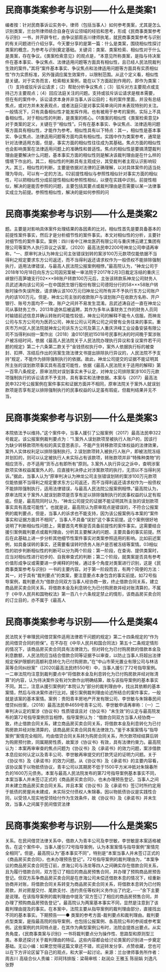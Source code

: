 # 民商事类案参考与识别——什么是类案1

编者按：针对民商事诉讼实务中，律师（包括当事人）如何参考类案，尤其是怎么识别类案，兰台所律师结合自身在诉讼领域的经验和思考，形成《民商事类案参考与识别》一书，并开辟专栏，由争议部周吉川律师执笔，就民商事类案参考与识别的有关问题进行介绍分享。今天要分享的是第一篇：什么是类案，围绕相似性探讨类案的概念，为参考与识别奠定基础。关键词：类案、类案检索、相似性对于什么是类案，存在争议。《类案检索意见》的观点是，“本意见所称类案，是指与待决案件在基本事实、争议焦点、法律适用问题等方面具有相似性，且已经人民法院裁判生效的案件。”其将“案件基本事实、争议焦点和法律适用问题等方面具有实质相似性”作为实质标准，另外强调应属生效案件，以限制范围。从这个定义看，相似性是关键。对于实务而言，检索相关案例，能在以下方面起到作用的，即作为类案：（1）支持或驳斥诉讼请求；（2）帮助分析争议焦点；（3）驳斥对方主要观点或支持己方主要观点；（4）回应法庭关注的问题。支持或驳斥诉讼请求是根本需要，但在有的案件中，诉讼请求本身并非当事人诉讼目的；有的案件里面，并没有总结焦点，或对方并未发表观点，或者法庭只是对事实简单询问并未表现特别的关注。一般情况下，只有具备相似性才能发挥作用。也有被用于参考的案例，实际上不具备相似性。对于相似性的判断，是类案的核心。01类案的相似性《类案检索意见》对于类案的定义，关键在于“相似性”。只有在基本事实、争议焦点、法律适用问题等方面具有相似性，才能作为参考。相似性具有以下特点：其一，相似性是基本事实、争议焦点、法律适用问题等方面均具有相似性。实践中作为类案参考，通常是针对法律适用方面，但是，事实方面的相似性往往成为其基础。焦点方面的相似性也会影响类案在法律适用问题上的准确性和普适性。焦点的相似性是要搞清楚裁判理由是要解决什么问题，基本事实方面的相似性则是解决该裁判理由是在什么样的情境下作出的。其二，相似性的判断具有主观成分，其受裁判者主观认识影响较大。其三，相似性的判断，主要是依据对法律的正确理解，以对具体案件的适当处理为导向，可以有一定的方法。02前提性相似与参照性相似针对事实方面的相似性，可以把相似性分成前提性相似和参照性相似，以便在实践中识别。前提性相似，解决的是能否参照的问题，主要包括其要点或裁判理由是否需要以某一法律事实成立为前提。参照性相似性，解决的是如何参照的问

# 民商事类案参考与识别——什么是类案2

题。主要是对影响具体案件处理结果的各因素的比对。相似性首先是要具备基本的前提性案件事实，然后才是分析细节性的案件事实。本文对相似性的分析，主要针对细节性的案件事实。案例：四川省中江神龙医药有限公司与重庆博云建工集团有限公司等案外人执行异议之诉案，（2020）最高法民申2200号神龙公司申请再审称，“一、原审判决认为神龙公司主张错误划转的案涉100万元款项仅能依据不当得利之规定要求东方公司返还，而不当得利返还请求权作为一般债权不能排除强制执行，适用法律错误，与最高人民法院公报案例相悖。”最高院认为，“神龙公司于2018年10月18日向东方公司因另案被一审法院于2017年2月3日裁定冻结的重庆三峡银行高笋塘支行02×××98账户转款100万元后，主张该转款系神龙公司财务人员武述涛向该公司另一在中国民生银行股份有限公司德阳分行的58×××58账户转账时操作失误所致，请求确认该100万元归神龙公司所有并不予执行东方公司账户内的该100万元。但是，神龙公司主张的收款账户与误划账户在收款方名称、开户银行、账号方面均不一致，账户之间并不易发生混淆。且武述涛自述一直在神龙公司从事财务工作，2013年退休后被返聘，其作为多年从事财务工作的财务人员同时输错前述信息并确认转账的可能性较低，神龙公司的解释不能令人信服。而神龙公司与东方公司均为医药公司，神龙公司认可两公司之间曾有业务往来的事实。重庆市万州区人民法院就神龙公司诉东方公司及第三人重庆洪峰工业设备安装有限公司不当得利纠纷一案作出（2018）渝0101民初15018号民事判决的时间晚于案涉账户被冻结时间，依据《最高人民法院关于人民法院办理执行异议和复议案件若干问题的规定》第二十六条第二款关于“金钱债权执行中，案外人依据执行标的被查封、扣押、冻结后作出的另案生效法律文书提出排除执行异议的，人民法院不予支持”规定，不能作为排除强制执行的依据。故此，神龙公司提交的证据不能证明其所主张的误划款项事实具有高度可能性，依据《最高人民法院关于适用的解释》第一百零八条规定，原审法院对误划事实未予认定，对神龙公司排除案涉100万元款项强制执行的诉讼请求不予支持，具有事实和法律依据。本案与（2017）最高法民申322号公报案例在案件事实和证据方面并不相同，原审法院关于案外人就误划款项是否享有足以排除强制执行的民事权益的认定虽有瑕疵，但裁判结果并无不当，

# 民商事类案参考与识别——什么是类案3

本院依法予以维持。”这个案件中，当事人援引了公报案例（2017）最高法民申322号裁定。该公报案例裁判要点为：“1.案外人误划款项至被执行人账户的，因该行为缺少转移款项所有权的真实意思表示，不能产生转移款项实体权益的法律效果，案外人实体权利足以排除强制执行。2.误划款项转入被执行人账户，即被法院冻结并划扣的，则可以认定被执行人未实际占有该款项，转账款项并非“特殊种类物”的相应货币，亦不适用“货币占有即所有”原则。3.案外人执行异议之诉中，查明涉案款项实体权益属案外人的，应直接判决停止对涉案款项的执行，无须以不当得利另诉。”据此，当事人认为“原审判决认为神龙公司主张错误划转的案涉100万元款项仅能依据不当得利之规定要求东方公司返还，而不当得利返还请求权作为一般债权不能排除强制执行，适用法律错误，与最高人民法院公报案例相悖。”最高院认为，原审法院关于案外人就误划款项是否享有足以排除强制执行的民事权益的认定有瑕疵。但是，最高院同时认为，“神龙公司提交的证据不能证明其所主张的误划款项事实具有高度可能性”。也就是说，最高院认为原审观点是错误的，不符合公报案例的裁判要点，但是，当事人的诉求也不能支持，因为该公报案例与本案的“案件事实和证据方面并不相同”，当事人不具备“误划”这个事实前提。这个案例很好地说明了判断相似性问题上，需要首先考察是否具备前提性的案件事实。这需要结合援引案例裁判要点或裁判理由，分析其主要解决的问题、主要具备的事实前提。然后在此基础上进一步分析其他细节性案件事实对类案参照适用的影响。比如前述案例，如具备误转的事实，还需要看误转时债务人账户是否被冻结等案情。03相似性的初步判断相似性的判断可以分为两个阶段：第一阶段，在查询、提供类案时，应当对相似性进行初步的、自我审查式的判断；第二个阶段，就类案是否具有参考价值形成争议或需要进一步阐释的时候，通过多个角度对类案进行识别，这是《民商事类案参考与识别》一书的主要内容。对于第一阶段而言，有两个简便的方法：其一，对于具有“裁判要点”的类案，要注意要点本身包含的事实前提。如72号指导案例，裁判要点为“借款合同双方当事人经协商一致，终止借款合同关系，建立商品房买卖合同关系，将借款本金及利息转化为已付购房款并经对账清算的，不属于《中华人民共和国物权法》第一百八十六条规定禁止的情形，该商品房买卖合同的订立目的，亦不属于《最高人

# 民商事类案参考与识别——什么是类案4

民法院关于审理民间借贷案件适用法律若干问题的规定》第二十四条规定的“作为民间借贷合同的担保”。在不存在《中华人民共和国合同法》第五十二条规定情形的情况下，该商品房买卖合同具有法律效力。但对转化为已付购房款的借款本金及利息数额，人民法院应当结合借款合同等证据予以审查，以防止当事人将超出法律规定保护限额的高额利息转化为已付购房款。”在“中山市荣光置业有限公司与林洁英等合同纠纷案”（[2020]最高法民终550号）中，当事人援引了72号指导案例。一二审法院均注意到裁判要点中“将借款本金及利息转化为已付购房款并经对账清算”的内容，认为待决案件没有对欠款作出明确结算，故与该指导案例的基本事实不同。其二，注意从援引案例的“本院认为”部分的裁判理由中，找出其依赖的基本案情，然后与待决案件进行比对。援引案例裁判理由论述所结合的案件事实，一般就是该案的基本案情。案例：贵阳青丰房地产开发有限公司、李世敏与朱锦春民间借贷纠纷案，（2018）最高法民申4659号青丰公司、李世敏申请再审称：（一）二审判决认定的案涉《协议书》性质错误且对《协议书》“未生效”的认定与最高院发布的第72号指导案例宗旨相悖。指导案例认为：“借款合同双方当事人经协商一致，终止借款合同关系，建立商品房买卖合同关系，将借款本金及利息转化为已付购房款并经对账清算的，该商品房买卖合同具有法律效力。”鉴于本案案情与“指导案例”案情完全相同，均由借贷合同关系转为购房合同关系，所欠款项经结算后转为购房预付款，同属期房性质，故案涉《协议书》有效，具有法律约束力。最高院认为：本案再审审查的焦点问题为《协议书》及《承诺书》的效力问题，案涉借款本息应如何认定以及青丰公司、李世敏再审提交的打款凭证的证明力问题。关于《协议书》及《承诺书》的效力问题。从《协议书》及《承诺书》的主要内容看，该协议属于以物抵债协议，青丰公司以其期房不低于1500平方米冲抵对朱锦春所负的1600万元债务。本案与最高人民法院发布的第72号指导案例基本事实不同，本案当事人并未签订正式的《商品房买卖合同》，也未办理预告登记，当事人之间并未建立商品房买卖合同关系。并且本案《协议书》及《承诺书》签订时所约定用于抵债的房屋尚未建成，未实际交付债权人朱锦春。因以物抵债协议是实践性合同，以受领人现实地受领给付作为生效条件，故《协议书》及《承诺书》并未生效，当事人之间属于民间借贷法律

# 民商事类案参考与识别——什么是类案5

关系。在民间借贷法律关系中，借款人为青丰公司及李世敏，李世敏是本案适格被告。在这个案件中，当事人援引72号指导案例，认为本案案情与指导案例“案情完全相同”。但是，最高院认为“基本事实不同”，特别是“本案当事人并未签订正式的《商品房买卖合同》，也未办理预告登记”。72号指导案例的裁判理由为，“本案争议的商品房买卖合同签订前，彦海公司与汤龙等四人之间确实存在借款合同关系，且为履行借款合同，双方签订了相应的商品房预售合同，并办理了预购商品房预告登记。但双方系争商品房买卖合同是在彦海公司未偿还借款本息的情况下，经重新协商并对账，将借款合同关系转变为商品房买卖合同关系，将借款本息转为已付购房款，并对房屋交付、尾款支付、违约责任等权利义务作出了约定。······”余下主要是说理。在该指导案例的裁判理由中提及“双方签订了相应的商品房预售合同，并办理了预购商品房预告登记”。最高院认为两案基本事实不同，显然是注意到了该裁判理由提及的事实。在本案中，法院主要从指导案例的裁判理由部分，直接找出不同的基本事实。下期预告——● 类案的参考方面-裁判要点和裁判理由。裁判要点型类案，是指最高院的指导案例，也包括公报案例、各高院公布的参阅或参考案例。这些案例的共同特点是，在其作为典型案例公布时，法院会提炼出要点。从实务角度，《民商事类案与识别》一书将裁判要点分为操作性、思路型和原则型三类。本章还探讨关于裁判理由的特征。这些内容都会给讨论类案的识别进一步奠定基础。无讼小编：如果您觉得这篇文章还不错，欢迎转发分享、点赞收藏，您也可以在下方评论区留下自己的观点，和大家一起讨论。来源：兰台律师事务所作者：周吉川 高级合伙人责编：邓珂玮排版：梁萌审核：赵润众 王雅玉 陈丽娟 刘逸凡 张野

